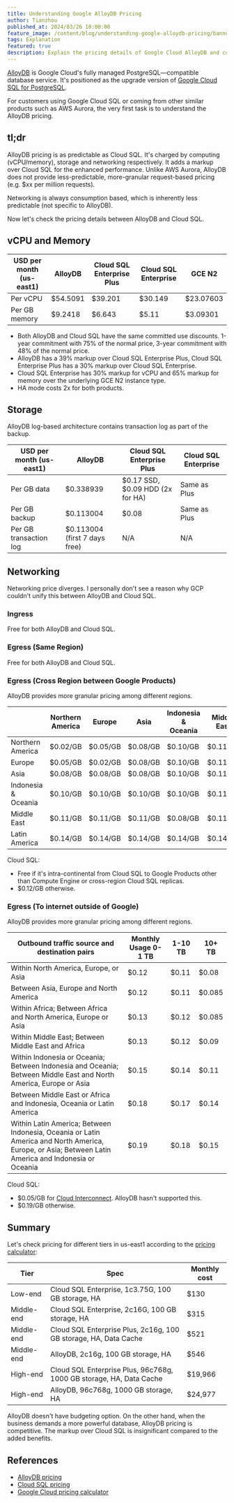 ```yaml
---
title: Understanding Google AlloyDB Pricing
author: Tianzhou
published_at: 2024/03/26 10:00:00
feature_image: /content/blog/understanding-google-alloydb-pricing/banner.webp
tags: Explanation
featured: true
description: Explain the pricing details of Google Cloud AlloyDB and compare it with Google Cloud SQL
---
```


[AlloyDB](https://cloud.google.com/alloydb) is Google Cloud's fully managed PostgreSQL—compatible database service. It's positioned as
the upgrade version of [Google Cloud SQL for PostgreSQL](https://cloud.google.com/sql/postgresql).

For customers using Google Cloud SQL or coming from other similar products such as AWS Aurora, the
very first task is to understand the AlloyDB pricing.

## tl;dr

AlloyDB pricing is as predictable as Cloud SQL. It's charged by computing (vCPU/memory), storage and networking
respectively. It adds a markup over Cloud SQL for the enhanced performance. Unlike AWS Aurora,
AlloyDB does not provide less-predictable, more-granular request-based pricing (e.g. $xx per million requests).

Networking is always consumption based, which is inherently less predictable (not specific to AlloyDB).

Now let's check the pricing details between AlloyDB and Cloud SQL.

## vCPU and Memory

| USD per month (us-east1) | AlloyDB  | Cloud SQL Enterprise Plus | Cloud SQL Enterprise | GCE N2    |
| ------------------------ | -------- | ------------------------- | -------------------- | --------- |
| Per vCPU                 | $54.5091 | $39.201                   | $30.149              | $23.07603 |
| Per GB memory            | $9.2418  | $6.643                    | $5.11                | $3.09301  |

- Both AlloyDB and Cloud SQL have the same committed use discounts. 1-year commitment with 75% of the normal price,
  3-year commitment with 48% of the normal price.
- AlloyDB has a 39% markup over Cloud SQL Enterprise Plus, Cloud SQL Enterprise Plus has a 30% markup over Cloud SQL Enterprise.
- Cloud SQL Enterprise has 30% markup for vCPU and 65% markup for memory over the underlying GCE N2 instance type.
- HA mode costs 2x for both products.

## Storage

AlloyDB log-based architecture contains transaction log as part of the backup.

| USD per month (us-east1) | AlloyDB                       | Cloud SQL Enterprise Plus        | Cloud SQL Enterprise |
| ------------------------ | ----------------------------- | -------------------------------- | -------------------- |
| Per GB data              | $0.338939                     | $0.17 SSD, $0.09 HDD (2x for HA) | Same as Plus         |
| Per GB backup            | $0.113004                     | $0.08                            | Same as Plus         |
| Per GB transaction log   | $0.113004 (first 7 days free) | N/A                              | N/A                  |

## Networking

Networking price diverges. I personally don't see a reason why GCP couldn't unify this between AlloyDB and Cloud SQL.

### Ingress

Free for both AlloyDB and Cloud SQL.

### Egress (Same Region)

Free for both AlloyDB and Cloud SQL.

### Egress (Cross Region between Google Products)

AlloyDB provides more granular pricing among different regions.

|                     | Northern America | Europe   | Asia     | Indonesia & Oceania | Middle East | Latin America |
| ------------------- | ---------------- | -------- | -------- | ------------------- | ----------- | ------------- |
| Northern America    | $0.02/GB         | $0.05/GB | $0.08/GB | $0.10/GB            | $0.11/GB    | $0.14/GB      |
| Europe              | $0.05/GB         | $0.02/GB | $0.08/GB | $0.10/GB            | $0.11/GB    | $0.14/GB      |
| Asia                | $0.08/GB         | $0.08/GB | $0.08/GB | $0.10/GB            | $0.11/GB    | $0.14/GB      |
| Indonesia & Oceania | $0.10/GB         | $0.10/GB | $0.10/GB | $0.10/GB            | $0.11/GB    | $0.14/GB      |
| Middle East         | $0.11/GB         | $0.11/GB | $0.11/GB | $0.08/GB            | $0.11/GB    | $0.14/GB      |
| Latin America       | $0.14/GB         | $0.14/GB | $0.14/GB | $0.14/GB            | $0.14/GB    | $0.14/GB      |

Cloud SQL:

- Free if it's intra-continental from Cloud SQL to Google Products other than Compute Engine or cross-region Cloud SQL replicas.
- $0.12/GB otherwise.

### Egress (To internet outside of Google)

AlloyDB provides more granular pricing among different regions.

| Outbound traffic source and destination pairs                                                                                                        | Monthly Usage 0-1 TB | 1-10 TB | 10+ TB |
| ---------------------------------------------------------------------------------------------------------------------------------------------------- | -------------------- | ------- | ------ |
| Within North America, Europe, or Asia                                                                                                                | $0.12                | $0.11   | $0.08  |
| Between Asia, Europe and North America                                                                                                               | $0.12                | $0.11   | $0.085 |
| Within Africa; Between Africa and North America, Europe or Asia                                                                                      | $0.13                | $0.12   | $0.085 |
| Within Middle East; Between Middle East and Africa                                                                                                   | $0.13                | $0.12   | $0.09  |
| Within Indonesia or Oceania; Between Indonesia and Oceania; Between Middle East and North America, Europe or Asia                                    | $0.15                | $0.14   | $0.11  |
| Between Middle East or Africa and Indonesia, Oceania or Latin America                                                                                | $0.18                | $0.17   | $0.14  |
| Within Latin America; Between Indonesia, Oceania or Latin America and North America, Europe, or Asia; Between Latin America and Indonesia or Oceania | $0.19                | $0.18   | $0.15  |

Cloud SQL:

- $0.05/GB for [Cloud Interconnect](https://cloud.google.com/interconnect). AlloyDB hasn't supported this.
- $0.19/GB otherwise.

## Summary

Let's check pricing for different tiers in us-east1 according to the [pricing calculator](https://cloud.google.com/products/calculator/):

| Tier       | Spec                                                                | Monthly cost |
| ---------- | ------------------------------------------------------------------- | ------------ |
| Low-end    | Cloud SQL Enterprise, 1c3.75G, 100 GB storage, HA                   | $130         |
| Middle-end | Cloud SQL Enterprise, 2c16G, 100 GB storage, HA                     | $315         |
| Middle-end | Cloud SQL Enterprise Plus, 2c16g, 100 GB storage, HA, Data Cache    | $521         |
| Middle-end | AlloyDB, 2c16g, 100 GB storage, HA                                  | $546         |
| High-end   | Cloud SQL Enterprise Plus, 96c768g, 1000 GB storage, HA, Data Cache | $19,966      |
| High-end   | AlloyDB, 96c768g, 1000 GB storage, HA                               | $24,977      |

AlloyDB doesn't have budgeting option. On the other hand, when the business demands a more powerful
database, AlloyDB pricing is competitive. The markup over Cloud SQL is insignificant compared to
the added benefits.

## References

- [AlloyDB pricing](https://cloud.google.com/alloydb/pricing)
- [Cloud SQL pricing](https://cloud.google.com/sql/pricing)
- [Google Cloud pricing calculator](https://cloud.google.com/products/calculator/)
